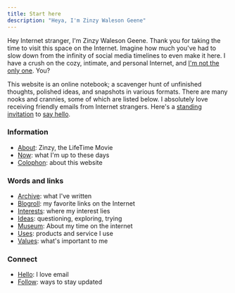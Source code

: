 ```yaml
---
title: Start here
description: "Heya, I'm Zinzy Waleson Geene"
---
```

Hey Internet stranger, I'm Zinzy Waleson Geene. Thank you for taking the time to visit this space on the Internet. Imagine how much you've had to slow down from the infinity of social media timelines to even make it here. I have a crush on the cozy, intimate, and personal Internet, and [I'm not the only one](/blogroll). You?

This website is an online notebook; a scavenger hunt of unfinished thoughts, polished ideas, and snapshots in various formats. There are many nooks and crannies, some of which are listed below. I absolutely love receiving friendly emails from Internet strangers. Here's a [standing invitation](/standing-invitation) to [say hello](/hello).

### Information

- [About](/about/): Zinzy, the LifeTime Movie
- [Now](/now/): what I'm up to these days
- [Colophon](/colophon/): about this website 

### Words and links
- [Archive](/archive): what I've written
- [Blogroll](/blogroll/): my favorite links on the Internet
- [Interests](/interests): where my interest lies
- [Ideas](/ideas/): questioning, exploring, trying
- [Museum](/museum/): About my time on the internet
- [Uses](/uses/): products and service I use 
- [Values](/values/): what's important to me 

### Connect

- [Hello](/hello/): I love email
- [Follow](/follow/): ways to stay updated

